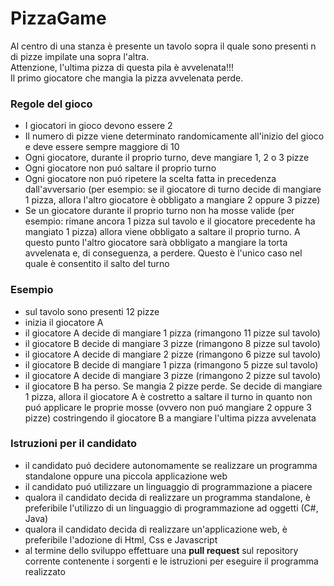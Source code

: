 # PizzaGame

Al centro di una stanza è presente un tavolo sopra il quale sono presenti n di pizze impilate una sopra l'altra. <br />
Attenzione, l'ultima pizza di questa pila è avvelenata!!! <br />
Il primo giocatore che mangia la pizza avvelenata perde.

### Regole del gioco

- I giocatori in gioco devono essere 2
- Il numero di pizze viene determinato randomicamente all'inizio del gioco e deve essere sempre maggiore di 10
- Ogni giocatore, durante il proprio turno, deve mangiare 1, 2 o 3 pizze
- Ogni giocatore non puó saltare il proprio turno
- Ogni giocatore non puó ripetere la scelta fatta in precedenza dall'avversario (per esempio: se il giocatore di turno decide di mangiare 1 pizza, allora l'altro giocatore è obbligato a mangiare 2 oppure 3 pizze)
- Se un giocatore durante il proprio turno non ha mosse valide (per esempio: rimane ancora 1 pizza sul tavolo e il giocatore precedente ha mangiato 1 pizza) allora viene obbligato a saltare il proprio turno. A questo punto l'altro giocatore sarà obbligato a mangiare la torta avvelenata e, di conseguenza, a perdere. Questo è l'unico caso nel quale è consentito il salto del turno

### Esempio

- sul tavolo sono presenti 12 pizze
- inizia il giocatore A
- il giocatore A decide di mangiare 1 pizza (rimangono 11 pizze sul tavolo)
- il giocatore B decide di mangiare 3 pizze (rimangono 8 pizze sul tavolo)
- il giocatore A decide di mangiare 2 pizze (rimangono 6 pizze sul tavolo)
- il giocatore B decide di mangiare 1 pizza (rimangono 5 pizze sul tavolo)
- il giocatore A decide di mangiare 3 pizze (rimangono 2 pizze sul tavolo)
- il giocatore B ha perso. Se mangia 2 pizze perde. Se decide di mangiare 1 pizza, allora il giocatore A è costretto a saltare il turno in quanto non puó applicare le proprie mosse (ovvero non puó mangiare 2 oppure 3 pizze) costringendo il giocatore B a mangiare l'ultima pizza avvelenata

### Istruzioni per il candidato

- il candidato puó decidere autonomamente se realizzare un programma standalone oppure una piccola applicazione web 
- il candidato puó utilizzare un linguaggio di programmazione a piacere
- qualora il candidato decida di realizzare un programma standalone, è preferibile l'utilizzo di un linguaggio di programmazione ad oggetti (C#, Java)
- qualora il candidato decida di realizzare un'applicazione web, è preferibile l'adozione di Html, Css e Javascript
- al termine dello sviluppo effettuare una **pull request** sul repository corrente contenente i sorgenti e le istruzioni per eseguire il programma realizzato 
